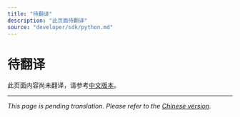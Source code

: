 ```yaml
---
title: "待翻译"
description: "此页面待翻译"
source: "developer/sdk/python.md"
---
```


# 待翻译

此页面内容尚未翻译，请参考[中文版本](../../../zh/developer/sdk/python.md)。

---

*This page is pending translation. Please refer to the [Chinese version](../../../zh/developer/sdk/python.md).*
